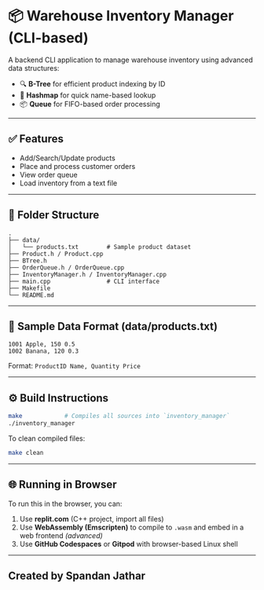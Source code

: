 # 📦 Warehouse Inventory Manager (CLI-based)

A backend CLI application to manage warehouse inventory using advanced data structures:
- 🔍 **B-Tree** for efficient product indexing by ID
- 🧾 **Hashmap** for quick name-based lookup
- 📦 **Queue** for FIFO-based order processing

---

## ✅ Features
- Add/Search/Update products
- Place and process customer orders
- View order queue
- Load inventory from a text file

---

## 📁 Folder Structure
```
.
├── data/
│   └── products.txt        # Sample product dataset
├── Product.h / Product.cpp
├── BTree.h
├── OrderQueue.h / OrderQueue.cpp
├── InventoryManager.h / InventoryManager.cpp
├── main.cpp                # CLI interface
├── Makefile
└── README.md
```

---

## 🧪 Sample Data Format (data/products.txt)
```
1001 Apple, 150 0.5
1002 Banana, 120 0.3
```
Format: `ProductID Name, Quantity Price`

---

## ⚙️ Build Instructions
```bash
make            # Compiles all sources into `inventory_manager`
./inventory_manager
```

To clean compiled files:
```bash
make clean
```

---

## 🌐 Running in Browser
To run this in the browser, you can:
1. Use **replit.com** (C++ project, import all files)
2. Use **WebAssembly (Emscripten)** to compile to `.wasm` and embed in a web frontend *(advanced)*
3. Use **GitHub Codespaces** or **Gitpod** with browser-based Linux shell

---


## Created by **Spandan Jathar**
